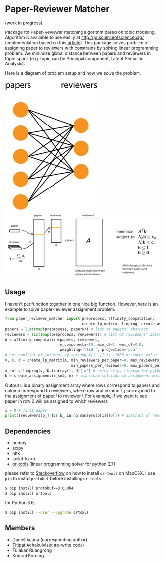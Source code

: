 # Paper-Reviewer Matcher

(work in progress)

Package for Paper-Reviewer matching algorithm based on topic modeling.
Algorithm is available to use easily at http://pr.scienceofscience.org/
(implementation based on this [article](http://www.cis.upenn.edu/~cjtaylor/PUBLICATIONS/pdfs/TaylorTR08.pdf)).
This package solves problem of assigning paper to reviewers with constrains by solving linear programming problem.
We minimize global distance between papers and reviewers in topic space (e.g. topic can be Principal component,
  Latent Semantic Analysis).

Here is a diagram of problem setup and how we solve the problem.

<img src="data/problem_setup.png" width="300">

<img src="data/paper_reviewer_matching.png" width="600">


## Usage

I haven't put function together in one nice big function. However, here is an
example to solve paper-reviewer assignment problem.

```python
from paper_reviewer_matcher import preprocess, affinity_computation,
                                   create_lp_matrix, linprog, create_assignment
papers = list(map(preprocess, papers)) # list of papers' abstract
reviewers = list(map(preprocess, reviewers)) # list of reviewers' abstract
A = affinity_computation(papers, reviewers,
                         n_components=10, min_df=1, max_df=0.8,
                         weighting='tfidf', projection='pca')
# set conflict of interest by setting A[i, j] to -1000 or lower value
v, K, d = create_lp_matrix(A, min_reviewers_per_paper=0, max_reviewers_per_paper=3,
                              min_papers_per_reviewer=0, max_papers_per_reviewer=3)
x_sol = linprog(v, K.toarray(), d)['x'] # using scipy linprog for python 3
b = create_assignment(x_sol, A) # transform solution to assignment matrix
```

Output `b` is a binary assignment array where rows correspond to papers and
column correspond to reviewers, where row and column _i, j_ correspond to the
assignment of paper _i_ to reviewer _j_. For example, if we want to see paper
in row 0 will be assigned to which reviewers

```python
i = 0 # first paper
print([reviewers[b_] for b_ in np.nonzero(b[i])[0]]) # abstract of reviewers who will review paper 0
```


## Dependencies

- numpy
- scipy
- nltk
- scikit-learn
- [or-tools](https://github.com/google/or-tools) (linear programming solver for python 2.7)

please refer to [Stackoverflow](http://stackoverflow.com/questions/26593497/cant-install-or-tools-on-mac-10-10)
on how to install `or-tools` on MacOSX. I use `pip` to install `protobuf` before installing `or-tools`

```bash
$ pip install protobuf==3.0.0b4
$ pip install ortools
```

for Python 3.6,

```bash
$ pip install --user --upgrade ortools
```


## Members

- Daniel Acuna (corresponding author)
- Titipat Achakulvisut (re-write code)
- Tulakan Ruangrong
- Konrad Kording
